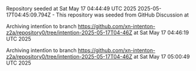 Repository seeded at Sat May 17 04:44:49 UTC 2025
 2025-05-17T04:45:09.794Z - This repository was seeded from GitHub Discussion  at 

Archiving intentïon to branch https://github.com/xn-intenton-z2a/repository0/tree/intention-2025-05-17T04-46Z at Sat May 17 04:46:19 UTC 2025

Archiving intentïon to branch https://github.com/xn-intenton-z2a/repository0/tree/intention-2025-05-17T04-46Z at Sat May 17 05:00:49 UTC 2025
